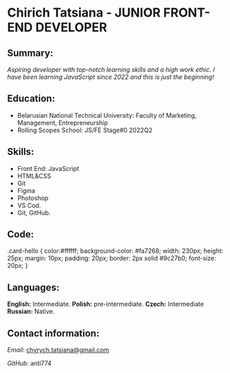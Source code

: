 # Chirich Tatsiana - JUNIOR FRONT-END DEVELOPER
## Summary:
 *Aspiring developer with top-notch learning skills and a high work ethic.*
*I have been learning JavaScript since 2022 and this is just the beginning!*
## Education:
- Belarusian National Technical University: Faculty of Marketing, Management, Entrepreneurship
- Rolling Scopes School: JS/FE Stage#0 2022Q2
## Skills:
* Front End: JavaScript
* HTML&CSS
* Git
* Figma
* Photoshop
* VS Cod.
* Git, GitHub.
## Code:
.card-hello {
   color:#ffffff;
   background-color: #fa7268;
   width: 230px;
   height: 25px;
   margin: 10px;
   padding: 20px;
   border: 2px solid #9c27b0;
   font-size: 20px;
  }
## Languages:
**English:** Intermediate.
**Polish:** pre-intermediate.
**Czech:** Intermediate
**Russian:** Native.
## Contact information:
*Email*: chyrych.tatsiana@gmail.com

*GitHub*: anti774
